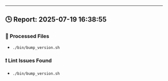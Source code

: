 
---
## 🕒 Report: 2025-07-19 16:38:55

### 📂 Processed Files
- `./bin/bump_version.sh`

### ❗ Lint Issues Found
- `./bin/bump_version.sh`
